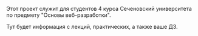 Этот проект служит для студентов 4 курса Сеченовский университета по предмету "Основы веб-разработки".

Тут будет информация с лекций, практических, а также ваше ДЗ.
